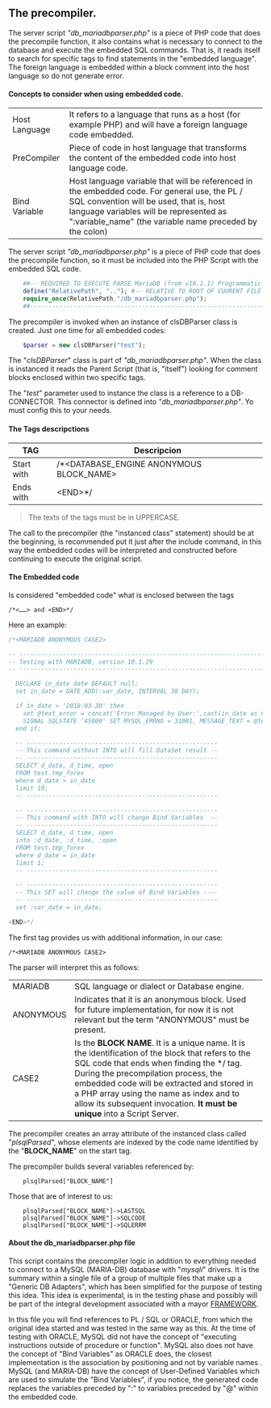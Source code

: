 ## The precompiler.
The server script *"db_mariadbparser.php"* is a piece of PHP code that does the precompile function, it also contains what is necessary to connect to the database and execute the embedded SQL commands. That is, it reads itself to search for specific tags to find statements in the "embedded language". The foreign language is embedded within a block comment into the host language so do not generate error.

#### Concepts to consider when using embedded code.

|             |	|
|----------------|-------------------------------|
|Host Language|It refers to a language that runs as a host (for example PHP) and will have a foreign language code embedded.|
|PreCompiler|Piece of code in host language that transforms the content of the embedded code into host language code.|
|Bind Variable|Host language variable that will be referenced in the embedded code. For general use, the PL / SQL convention will be used, that is, host language variables will be represented as ":variable_name" (the variable name preceded by the colon)|

The server script *"db_mariadbparser.php"* is a piece of PHP code that does the precompile function, so it must be included into the PHP Script with the embedded SQL code.

```php
	##-- REQUIRED TO EXECUTE PARSE MariaDB (from v10.1.1) Programmatic and Compound Statements
	define("RelativePath", ".."); #-- RELATIVE TO ROOT OF CUURENT FILE
	require_once(RelativePath."/db_mariadbparser.php");
	##-----------------------------------------------------------------------------------
```
The precompiler is invoked when an instance of clsDBParser class is created. Just one time for all embedded codes:
```php
	$parser = new clsDBParser("test");
```
The "*clsDBParser*" class is part of *"db_mariadbparser.php"*. When the class is instanced it reads the Parent Script  (that is, "itself") looking for comment blocks enclosed within two specific tags.

The "*test*" parameter used to instance the class is a reference to a DB-CONNECTOR. This connector is defined into *"db_mariadbparser.php"*. Yo must config this to your needs.
#### The Tags descripctions
|TAG             |Descripcion                          |
|----------------|-------------------------------|
|Start with|/*<DATABASE_ENGINE ANONYMOUS BLOCK_NAME\>|
|Ends with|\<END>*/|

>The texts of the tags must be in UPPERCASE.

The call to the precompiler (the "instanced class" statement) should be at the beginning, is recommended put it just after the include command, in this way the embedded codes will be interpreted and constructed before continuing to execute the original script.

#### The Embedded code
Is considered "embedded code" what is enclosed between the tags 
```
/*<……> and <END>*/
```
Here an example:
```sql
/*<MARIADB ANONYMOUS CASE2>

-- --------------------------------------------------------------------
-- Testing with MARIADB, version 10.1.29
-- --------------------------------------------------------------------

  DECLARE in_date date DEFAULT null;
  set in_date = DATE_ADD(:var_date, INTERVAL 30 DAY);

  if in_date > '2018-03-30' then
    set @text_error = concat('Error Managed by User:',cast(in_date as CHAR),' Exceeded Date limit');
    SIGNAL SQLSTATE '45000' SET MYSQL_ERRNO = 31001, MESSAGE_TEXT = @text_error;
  end if;

  -- -----------------------------------------------------
  -- This command without INTO will fill DataSet result --
  -- -----------------------------------------------------
  SELECT d_date, d_time, open
  FROM test.tmp_forex
  where d_date > in_date
  limit 10;
  -- -----------------------------------------------------

  -- -----------------------------------------------------
  -- This command with INTO will change Bind Variables  --
  -- -----------------------------------------------------
  SELECT d_date, d_time, open
  into :d_date, :d_time, :open
  FROM test.tmp_forex
  where d_date = in_date
  limit 1;
  -- -----------------------------------------------------

  -- -----------------------------------------------------
  -- This SET will change the value of Bind Variables ----
  -- -----------------------------------------------------
  set :var_date = in_date;

<END>*/
```
The first tag provides us with additional information, in our case:
```
/*<MARIADB ANONYMOUS CASE2>
```
The parser will interpret this as follows:

|             ||
|----------|--------------------------|
|MARIADB|SQL language or dialect or Database engine.|
|ANONYMOUS|Indicates that it is an anonymous block. Used for future implementation, for now it is not relevant but the term "ANONYMOUS" must be present.|
|CASE2|Is the **BLOCK NAME**. It is a unique name. It is the identification of the block that refers to the SQL code that ends when finding the <END>*\/ tag. During the precompilation process, the embedded code will be extracted and stored in a PHP array using the name as index and to allow its subsequent invocation. **It must be unique** into a Script Server.|


The precompiler creates an array attribute of the instanced class called "*plsqlParsed*", whose elements are indexed by the code name identified by the "**BLOCK_NAME**" on the start tag.
	
The precompiler builds several variables referenced by:
```
	plsqlParsed["BLOCK_NAME"]
```
Those that are of interest to us:
```
	plsqlParsed["BLOCK_NAME"]->LASTSQL
	plsqlParsed["BLOCK_NAME"]->SQLCODE
	plsqlParsed["BLOCK_NAME"]->SQLERRM
```

#### About the db_mariadbparser.php file
This script contains the precompiler logic in addition to everything needed to connect to a MySQL (MARIA-DB) database with "*mysqli*" drivers. It is the summary within a single file of a group of multiple files that make up a "Generic DB Adapters", which has been simplified for the purpose of testing this idea. This idea is experimental, is in the testing phase and possibly will be part of the integral development associated with a mayor [FRAMEWORK]().

In this file you will find references to PL / SQL or ORACLE, from which the original idea started and was tested in the same way as this. At the time of testing with ORACLE, MySQL did not have the concept of "executing instructions outside of procedure or function". MySQL also does not have the concept of "Bind Variables" as ORACLE does, the closest implementation is the association by positioning and not by variable names . MySQL (and MARIA-DB) have the concept of User-Defined Variables which are used to simulate the "Bind Variables", if you notice, the generated code replaces the variables preceded by ":" to variables preceded by "@" within the embedded code.
<!--stackedit_data:
eyJoaXN0b3J5IjpbLTk0OTk4MzU1MywtMTUwMDE0Mzg0NCwtNz
k4MjMyODMyLC03NDg2OTk3OTRdfQ==
-->